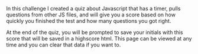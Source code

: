 In this challenge I created a quiz about Javascript that has a timer, pulls questions from other JS files, and will give you a score based on how quickly you finished the test and how many questions you got right.

At the end of the quiz, you will be prompted to save your initials with this score that will be saved in a highscore html. This page can be viewed at any time and you can clear that data if you want to. 